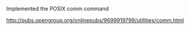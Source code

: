 Implemented the POSIX comm command

http://pubs.opengroup.org/onlinepubs/9699919799/utilities/comm.html
